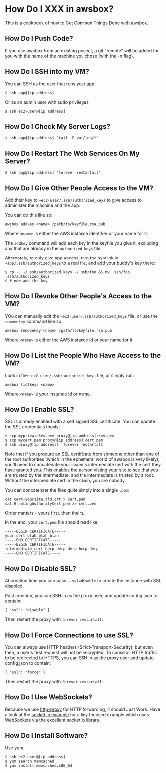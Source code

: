 # How Do I XXX in awsbox?

This is a cookbook of how to Get Common Things Done with
awsbox.

## How Do I Push Code?

If you use awsbox from an existing project, a git "remote" will
be added for you with the name of the machine you chose (with the
-n flag).

## How Do I SSH into my VM?

You can SSH as the user that runs your app:

    $ ssh app@[ip address]

Or as an admin user with sudo privileges

    $ ssh ec2-user@[ip address]

## How Do I Check My Server Logs?

    $ ssh app@[ip address] 'tail -F var/log/*'

## How Do I Restart The Web Services On My Server?

    $ ssh app@[ip address] 'forever restartall'

## How Do I Give Other People Access to the VM?

Add their key to `~ec2-user/.ssh/authorized_keys` to give access to
administer the machine and the app.

You can do this like so:

```shell
awsbox addkey <name> /path/to/keyfile.rsa.pub
```

Where `<name>` is either the AWS instance identifier or your name for it.

The `addkey` command will add each key in the keyfile you give it,
excluding any that are already in the `authorized_keys` file.

Alternately, to only give app access, turn the symlink in
`~app/.ssh/authorized_keys` to a real file, and add your buddy's key
there:

    $ cp -L ~/.ssh/authorized_keys ~/.ssh/foo && mv .ssh/foo .ssh/authorized_keys
    $ # now add the key

## How Do I Revoke Other People's Access to the VM?

YOu can manually edit the `~ec2-user/.ssh/authorized_keys` file, or
use the `removekey` command like so:

```shell
awsbox removekey <name> /path/to/keyfile.rsa.pub
```

Where `<name>` is either the AWS instance id or your name for it.

## How Do I List the People Who Have Access to the VM?

Look in the `~ec2-user/.ssh/authorized_keys` file, or simply run: 

```shell
awsbox listkeys <name>
```

Where `<name>` is your instance id or name.

## How Do I Enable SSL?

SSL is already enabled with a self signed SSL certificate.  You can update the
SSL credentials thusly:

    $ scp myprivatekey.pem proxy@[ip address]:key.pem
    $ scp mycert.pem proxy@[ip address]:cert.pem
    $ ssh proxy@[ip address] 'forever restartall'

Note that if you procure an SSL certificate from someone other than
one of the root authorities (which in the ephemeral world of awsbox is
very likely), you'll need to concatenate your issuer's intermediate
cert with the cert they have granted you.  This enables the person
visting your site to see that you are trusted by the intermediate, and
the intermediate is trusted by a root.  Without the intermediate cert
in the chain, you are nobody.

You can concatenate the files quite simply into a single `.pem`:

    cat cert-yoursite.tld.crt > cert.pem
    cat GrantingAuthorityCert.pem >> cert.pem

Order matters - yours first, then theirs.

In the end, your `cert.pem` file should read like:

    -----BEGIN CERTIFICATE-----
    your cert blah blah blah
    -----END CERTIFICATE-----
    -----BEGIN CERTIFICATE-----
    intermediate cert herp derp derp herp derp
    -----END CERTIFICATE-----

## How Do I Disable SSL?

At creation time you can pass `--ssl=disable` to create the instance with SSL
disabled.

Post creation, you can SSH in as the proxy user, and update config.json to contain:

    { "ssl": "disable" }

Then restart the proxy with `forever restartall`.

## How Do I Force Connections to use SSL?

You can always use HTTP headers (Strict-Transport-Security), but even then, a user's
first request will not be encrypted.  To cause all HTTP traffic to be redirected
to HTTPS, you can SSH in as the proxy user and update config.json to contain:

    { "ssl": "force" }

Then restart the proxy with `forever restartall`.

## How Do I Use WebSockets?

Because we use [http-proxy] for HTTP forwarding, it should Just Work.  Have a look at the
[socket.io example] for a tiny focused example which uses WebSockets via the excellent
socket.io library.

  [http-proxy]: https://github.com/nodejitsu/node-http-proxy
  [socket.io example]: https://github.com/lloyd/awsbox-socketio-example

## How Do I Install Software?

Use yum.

    $ ssh ec2-user@[ip address]
    $ yum search memcached
    $ yum install memcached.x86_64

